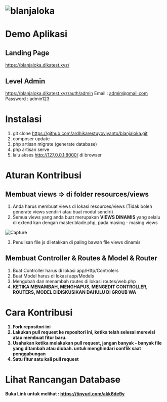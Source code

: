 # ![blanjaloka](https://user-images.githubusercontent.com/61740978/136319435-ace8163d-8fbd-4dc8-9b4f-b9ec2bd170ca.png)

# Demo Aplikasi
## Landing Page
https://blanjaloka.dikatest.xyz/
## Level Admin
https://blanjaloka.dikatest.xyz/auth/admin
Email    : admin@gmail.com
Password : admin123 

# Instalasi
1. git clone https://github.com/ardhikarestuyoviyanto/blanjaloka.git
2. composer update
3. php artisan migrate (generate database)
4. php artisan serve
5. lalu akses http://127.0.0.1:8000/ di browser

# Aturan Kontribusi
## Membuat views => di folder resources/views
1. Anda harus membuat views di lokasi resources/views (Tidak boleh generate views sendiiri atau buat modul sendiri)
2. Semua views yang anda buat merupakan <b>VIEWS DINAMIS</b> yang selalu di extend kan dengan master.blade.php, pada masing - masing views
   
![Capture](https://user-images.githubusercontent.com/61740978/136487918-b7f9d868-a1c8-40ef-b7fd-da144aa44ca4.PNG)

3. Penulisan file js diletakkan di paling bawah file views dinamis

## Membuat Controller & Routes & Model & Router
1. Buat Controller harus di lokasi app/Http/Controlers
2. Buat Model harus di lokasi app/Models
3. Mengubah dan menambah routes di lokasi routes/web.php
4. <b>KETIKA MENAMBAH, MENGHAPUS, MENGEDIT CONTROLLER, ROUTERS, MODEL DIDISKUSIKAN DAHULU DI GROUB WA<b>
    
# Cara Kontribusi
1. Fork repositori ini
2. Lakukan pull request ke repositori ini, ketika telah selesai merevisi atau membuat fitur baru.
3. Usahakan ketika melakukan pull request, jangan banyak - banyak file yang ditambah atau diubah. untuk menghindari conflik saat penggabungan
4. Satu fitur satu kali pull request

# Lihat Rancangan Database
Buka Link untuk melihat : https://tinyurl.com/akk6de9y
   
